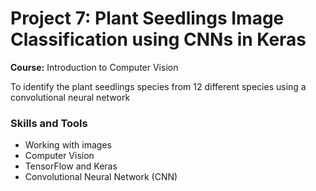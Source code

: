 # Project 7: Plant Seedlings Image Classification using CNNs in Keras
**Course:** Introduction to Computer Vision

To identify the plant seedlings species from 12 different species using a convolutional neural network

### Skills and Tools
* Working with images
* Computer Vision
* TensorFlow and Keras
* Convolutional Neural Network (CNN)


